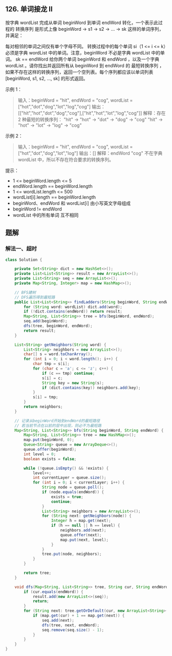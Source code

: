 ## 126. 单词接龙 II


按字典 wordList 完成从单词 beginWord 到单词 endWord 转化，一个表示此过程的 转换序列 是形式上像 beginWord -> s1 -> s2 -> ... -> sk 这样的单词序列，并满足：

每对相邻的单词之间仅有单个字母不同。
转换过程中的每个单词 si（1 <= i <= k）必须是字典 wordList 中的单词。注意，beginWord 不必是字典 wordList 中的单词。
sk == endWord
给你两个单词 beginWord 和 endWord ，以及一个字典 wordList 。请你找出并返回所有从 beginWord 到 endWord 的 最短转换序列 ，如果不存在这样的转换序列，返回一个空列表。每个序列都应该以单词列表 [beginWord, s1, s2, ..., sk] 的形式返回。

 

示例 1：

>输入：beginWord = "hit", endWord = "cog", wordList = ["hot","dot","dog","lot","log","cog"]
>输出：\[["hit","hot","dot","dog","cog"],["hit","hot","lot","log","cog"]]
>解释：存在 2 种最短的转换序列：
>"hit" -> "hot" -> "dot" -> "dog" -> "cog"
>"hit" -> "hot" -> "lot" -> "log" -> "cog"


示例 2：

>输入：beginWord = "hit", endWord = "cog", wordList = ["hot","dot","dog","lot","log"]
>输出：[]
>解释：endWord "cog" 不在字典 wordList 中，所以不存在符合要求的转换序列。
 

提示：

- 1 <= beginWord.length <= 5
- endWord.length == beginWord.length
- 1 <= wordList.length <= 500
- wordList[i].length == beginWord.length
- beginWord、endWord 和 wordList[i] 由小写英文字母组成
- beginWord != endWord
- wordList 中的所有单词 互不相同


## 题解

### 解法一、超时

```java
class Solution {

    private Set<String> dict = new HashSet<>();
    private List<List<String>> result = new ArrayList<>();
    private List<String> seq = new ArrayList<>();
    private Map<String, Integer> map = new HashMap<>();

    // BFS建树
    // DFS遍历得到最短路
    public List<List<String>> findLadders(String beginWord, String endWord, List<String> wordList) {
        for (String word: wordList) dict.add(word);
        if (!dict.contains(endWord)) return result;
        Map<String, List<String>> tree = bfs(beginWord, endWord);
        seq.add(beginWord);
        dfs(tree, beginWord, endWord);
        return result;
    }

    List<String> getNeighbors(String word) {
        List<String> neighbors = new ArrayList<>();
        char[] s = word.toCharArray();
        for (int i = 0; i < word.length(); i++) {
            char tmp = s[i];
            for (char c = 'a'; c <= 'z'; c++) {
                if (c == tmp) continue;
                s[i] = c;
                String key = new String(s);
                if (dict.contains(key)) neighbors.add(key);
            }
            s[i] = tmp;
        }
        return neighbors;
    }

    // 记录从beginWord开始到endWord的最短路径
    // 若当前节点在以前的层中出现，则必不为最短路
    Map<String, List<String>> bfs(String beginWord, String endWord) {
        Map<String, List<String>> tree = new HashMap<>();
        map.put(beginWord, 0);
        Queue<String> queue = new ArrayDeque<>();
        queue.offer(beginWord);
        int level = 0;
        boolean exists = false;

        while (!queue.isEmpty() && !exists) {
            level++;
            int currentLayer = queue.size();
            for (int i = 0; i < currentLayer; i++) {
                String node = queue.poll();
                if (node.equals(endWord)) {
                    exists = true;
                    continue;
                }
                List<String> neighbors = new ArrayList<>();
                for (String next: getNeighbors(node)) {
                    Integer h = map.get(next);
                    if (h == null || h == level) {
                        neighbors.add(next);
                        queue.offer(next);
                        map.put(next, level);
                    }
                }
                tree.put(node, neighbors);
            }
        }

        return tree;
    }

    void dfs(Map<String, List<String>> tree, String cur, String endWord) {
        if (cur.equals(endWord)) {
            result.add(new ArrayList<>(seq));
            return;
        }
        for (String next: tree.getOrDefault(cur, new ArrayList<String>())) {
            if (map.get(cur) + 1 == map.get(next)) {
                seq.add(next);
                dfs(tree, next, endWord);
                seq.remove(seq.size() - 1);
            }
        }
    }
}

```

